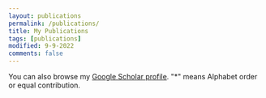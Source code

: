 ```yaml
---
layout: publications
permalink: /publications/
title: My Publications
tags: [publications]
modified: 9-9-2022
comments: false
---
```


You can also browse my <a href="[‪Zixuan Wang‬ - ‪Google 学术搜索‬](https://scholar.google.com/citations?user=vNJDZyEAAAAJ)" target="_blank">Google Scholar profile</a>. "*" means Alphabet order or equal contribution.
